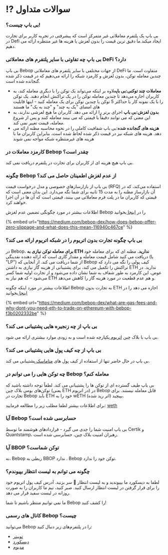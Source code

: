 # ⁉ سوالات متداول

### بی باپ چیست؟!

بی باپ یک پلتفرم معاملاتی غیر متمرکز است که پیشرفتی در تجربه کاربر برای تجارت در Defi ایجاد میکند.ما دقیق ترین قیمت را بدون لغزش یا هزینه ها غیر منتظره ارائه می دهیم.                                                                    &#x20;

### بی باپ چه تفاوتی با سایر پلتفرم های معاملاتی DeFi دارد؟

بی باپ Bebop از جهات مختلفی با سایر پلتفرم های معاملاتی DeFi متفاوت است. ما چندین معامله توکن، بدون لغزش و کارمزد شبکه را ارائه می‌دهیم که در قیمت ذکر شده گنجانده شده است.                                                 &#x20;

* **معاملات چند توکنی:بی باپ**علاوه بر اینکه می‌تواند یک توکن را با دیگری معامله کند، به کاربران اجازه می‌دهد تا   چندین معامله توکن را در یک تراکنش انجام دهند. یک توکن را با یک نمونه کار با حداکثر 5 توکن یا چندین توکن     برای یک معامله کنید - اینها قابلیت های امضای "یک به چند" و "چند به یک" ما هستند                                     &#x20;
* **بدون لغزش:بی باپ** اجرای برتر را ارائه می دهد. کاربران ما هیچ لغزشی ندارند، به این معنی که می توانند دقیقاً با قیمتی که می بینند معامله کنند و پس از شروع معامله، قیمت تغییر نمی کند.                                                &#x20;
* **هزینه های گنجانده شده**:بی باپ شفافیت کاملی را در نحوه محاسبه مظنه ارائه می دهد. هزینه های شبکه نیز در قیمت ذکر شده لحاظ شده است، بنابراین کاربران ما با هزینه های غیرمنتظره شبکه مواجه نمی شوند                 &#x20;

### کارمزد معاملات در Bebop چقدر است؟

بی باپ هیچ هزینه ای از کاربران برای تجارت در پلتفرم دریافت نمی کند.                                                                 &#x20;

### چگونه Bebop از عدم لغزش اطمینان حاصل می کند؟

بی باپ از بازارسازهای خصوصی و مدل درخواست قیمت (RFQ) استفاده می‌کند، که در آن بازارساز مظنه را به مدت 15 ثانیه برای شما نگه می‌دارد. این بدان معنی است که قیمتی که کاربران ما در پلت فرم معاملاتی می بینند، قیمتی است که آن ها در آن اجرا خواهند کرد.                                                                                                               &#x20;

اطلاعات بیشتر در مورد چگونگی تضمین عدم لغزش Bebop را در [اینجا ](https://medium.com/bebop-dex/how-does-bebop-offer-zero-slippage-and-what-does-this-mean-116940c467ce)بخوانید                                                   &#x20;

{% embed url="https://medium.com/bebop-dex/how-does-bebop-offer-zero-slippage-and-what-does-this-mean-116940c467ce" %}

### بی باپ چگونه تجارت بدون اتریوم را در شبکه اتریوم ارائه می کند؟

در Bebop، **برای معامله توکن نیازی به ETH ندارید.** مظنه ای که برای معامله خود دریافت می کنید شامل قیمت        معامله و مقدار گازی است که ارائه دهنده نقدینگی (یا "LP") از شما دریافت می کند. از آنجایی که Bebop کیف پولی  را نگه می دارد که تراکنش را تکمیل می کند، برای پشتیبانی از هزینه گاز نیازی به داشتن ETH ندارید. در عوض، این     کارمزد به طور شفاف به شما نشان داده می‌شود و از تجارت اولیه شما کسر می‌شود – که هم نیاز به ETH و هم عدم قطعیت در مورد هزینه گاز را کاهش می‌دهد.                                                                                                      &#x20;

اطلاعات بیشتر در مورد اینکه چگونه Bebop به تجارت بدون ETH اجازه می دهد را در [اینجا ](https://medium.com/bebop-dex/what-are-gas-fees-and-why-dont-you-need-eth-to-trade-on-ethereum-with-bebop-f3b0202332be)بخوانید                         &#x20;

{% embed url="https://medium.com/bebop-dex/what-are-gas-fees-and-why-dont-you-need-eth-to-trade-on-ethereum-with-bebop-f3b0202332be" %}

### بی باپ از چه زنجیره هایی پشتیبانی می کند؟

بی باپ با بلاک چین [اتریوم ](https://ethereum.org/en/)یکپارچه شده است و به زودی موارد بیشتری ارائه می شود.                                           &#x20;

### بی باپ از چه کیف پول هایی پشتیبانی می کند؟

بی باپ در حال حاضر تنها از استفاده از کیف پول های [متاماسک ](https://chrome.google.com/webstore/detail/metamask/nkbihfbeogaeaoehlefnkodbefgpgknn?hl=en)پشتیبانی می کند.                                                &#x20;

### چه توکن هایی را می توانم در Bebop معامله کنم؟

بی باپ طیف گسترده ای از توکن ها را پشتیبانی می کند. لطفاً توجه داشته باشید که توکن‌های بومی بلاک چین          (یعنی ETH در اتریوم) در Bebop قابل معامله نیستند. برای تجارت در Bebop باید ETH خود را به wETH (اتر رپد      شده) بپیچید.                                                                                                                                                     &#x20;

برای اطلاعات بیشتر لطفا مطلب زیر را مطالعه فرمایید: [weth](https://weth.io/)                                                                               &#x20;

### آیا Bebop حسابرسی شده است؟

بی باپ امنیت شما را جدی می گیرد - قراردادهای هوشمند ما توسط Certik و Quantstamp، رهبران امنیت بلاک چین، حسابرسی شده است.                                                                                                                          &#x20;

### آیا BBOP توکن شماست؟

نه، Bebop ربطی به BBOP ندارد . Bebop توکن خود را ندارد.                                                                              &#x20;

### چگونه می توانم به لیست انتظار بپیوندم؟

لطفا به دیسکورد ما بپیوندید و به لیست انتظار 💎 سر بزنید. آدرس کیف پول اتریوم خود را برای قرار گرفتن در لیست انتظار ارسال کنید. صبر کنید، تیم ما کاربران را به صورت روزانه در لیست سفید قرار می دهد.                                  &#x20;

ما نمی توانیم منتظر باشیم تا شما Bebop را کشف کنید!                                                                                    &#x20;

### کانال های رسمی Bebop چیست؟

می‌توانید Bebop را در پلتفرم‌های زیر دنبال کنید:                                                                                               &#x20;

* [توییتر](https://twitter.com/bebop\_dex)
* [دیسکورد](https://discord.gg/invite/bebop)
* [مدیوم](https://medium.com/bebop-dex)



